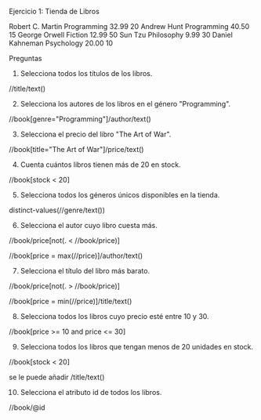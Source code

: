 Ejercicio 1: Tienda de Libros

<bookstore>
  <book id="101">
    <title>Clean Code</title>
    <author>Robert C. Martin</author>
    <genre>Programming</genre>
    <price currency="USD">32.99</price>
    <stock>20</stock>
  </book>
  <book id="102">
    <title>The Pragmatic Programmer</title>
    <author>Andrew Hunt</author>
    <genre>Programming</genre>
    <price currency="USD">40.50</price>
    <stock>15</stock>
  </book>
  <book id="103">
    <title>1984</title>
    <author>George Orwell</author>
    <genre>Fiction</genre>
    <price currency="USD">12.99</price>
    <stock>50</stock>
  </book>
  <book id="104">
    <title>The Art of War</title>
    <author>Sun Tzu</author>
    <genre>Philosophy</genre>
    <price currency="USD">9.99</price>
    <stock>30</stock>
  </book>
  <book id="105">
    <title>Thinking, Fast and Slow</title>
    <author>Daniel Kahneman</author>
    <genre>Psychology</genre>
    <price currency="USD">20.00</price>
    <stock>10</stock>
  </book>
</bookstore>

Preguntas

1. Selecciona todos los títulos de los libros.

//title/text()

2. Selecciona los autores de los libros en el género "Programming".

//book[genre="Programming"]/author/text()

3. Selecciona el precio del libro "The Art of War".

//book[title="The Art of War"]/price/text()

4. Cuenta cuántos libros tienen más de 20 en stock.

//book[stock < 20]

5. Selecciona todos los géneros únicos disponibles en la tienda.

distinct-values(//genre/text())

6. Selecciona el autor cuyo libro cuesta más.

//book/price[not(. < //book/price)]

//book[price = max(//price)]/author/text()

7. Selecciona el título del libro más barato.

//book/price[not(. > //book/price)]

//book[price = min(//price)]/title/text()

8. Selecciona todos los libros cuyo precio esté entre 10 y 30.

//book[price >= 10 and price <= 30]

9. Selecciona todos los libros que tengan menos de 20 unidades en stock.

//book[stock < 20]

se le puede añadir /title/text()

10. Selecciona el atributo id de todos los libros.

//book/@id
